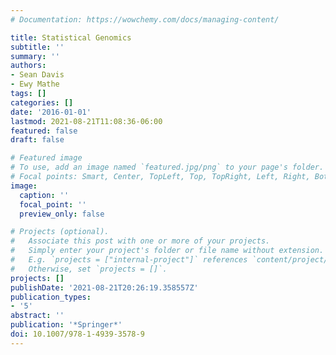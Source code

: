 ```yaml
---
# Documentation: https://wowchemy.com/docs/managing-content/

title: Statistical Genomics
subtitle: ''
summary: ''
authors:
- Sean Davis
- Ewy Mathe
tags: []
categories: []
date: '2016-01-01'
lastmod: 2021-08-21T11:08:36-06:00
featured: false
draft: false

# Featured image
# To use, add an image named `featured.jpg/png` to your page's folder.
# Focal points: Smart, Center, TopLeft, Top, TopRight, Left, Right, BottomLeft, Bottom, BottomRight.
image:
  caption: ''
  focal_point: ''
  preview_only: false

# Projects (optional).
#   Associate this post with one or more of your projects.
#   Simply enter your project's folder or file name without extension.
#   E.g. `projects = ["internal-project"]` references `content/project/deep-learning/index.md`.
#   Otherwise, set `projects = []`.
projects: []
publishDate: '2021-08-21T20:26:19.358557Z'
publication_types:
- '5'
abstract: ''
publication: '*Springer*'
doi: 10.1007/978-1-4939-3578-9
---
```


